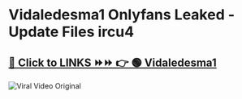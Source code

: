 
 # Vidaledesma1 Onlyfans Leaked - Update Files ircu4

## <h2><a href="https://clipsfans.com/Vidaledesma1&ref=git">🔗 Click to LINKS ⏩⏩ 👉 🟢 Vidaledesma1 </a></h2>

<a href="https://clipsfans.com/Vidaledesma1&ref=git" rel="nofollow" data-target="animated-image.originalLink"><img src="https://i.ibb.co.com/xMMVF88/686577567.gif" alt="Viral Video Original" style="max-width: 100%; display: inline-block;" data-target="animated-image.originalImage"></a>

